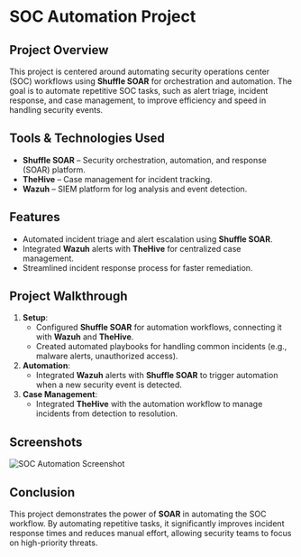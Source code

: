 # SOC Automation Project

## Project Overview
This project is centered around automating security operations center (SOC) workflows using **Shuffle SOAR** for orchestration and automation. The goal is to automate repetitive SOC tasks, such as alert triage, incident response, and case management, to improve efficiency and speed in handling security events.

## Tools & Technologies Used
- **Shuffle SOAR** – Security orchestration, automation, and response (SOAR) platform.
- **TheHive** – Case management for incident tracking.
- **Wazuh** – SIEM platform for log analysis and event detection.

## Features
- Automated incident triage and alert escalation using **Shuffle SOAR**.
- Integrated **Wazuh** alerts with **TheHive** for centralized case management.
- Streamlined incident response process for faster remediation.

## Project Walkthrough
1. **Setup**:
   - Configured **Shuffle SOAR** for automation workflows, connecting it with **Wazuh** and **TheHive**.
   - Created automated playbooks for handling common incidents (e.g., malware alerts, unauthorized access).
2. **Automation**:
   - Integrated **Wazuh** alerts with **Shuffle SOAR** to trigger automation when a new security event is detected.
3. **Case Management**:
   - Integrated **TheHive** with the automation workflow to manage incidents from detection to resolution.

## Screenshots
![SOC Automation Screenshot](https://github.com/danielcarter7123/SOC-Automation-Project/blob/main/your-screenshot.png)

## Conclusion
This project demonstrates the power of **SOAR** in automating the SOC workflow. By automating repetitive tasks, it significantly improves incident response times and reduces manual effort, allowing security teams to focus on high-priority threats.

